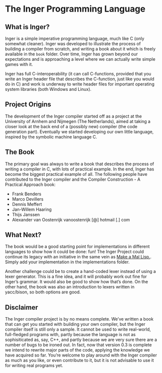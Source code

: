 # The Inger Programming Language
## What is Inger?

Inger is a simple imperative programming language, much like C (only somewhat cleaner). Inger was developed to illustrate the process of building a compiler from scratch, and writing a book about it which is freely available in the `book` folder. Over time, Inger has grown beyond our expectations and is approaching a level where we can actually write simple games with it.

Inger has full C-interoperability (it can call C-functions, provided that you write an Inger header file that describes the C-function, just like you would do in C) and work is underway to write header files for important operating system libraries (both Windows and Linux).

## Project Origins

The development of the Inger compiler started off as a project at the University of Arnhem and Nijmegen (The Netherlands), aimed at taking a closer look at the back end of a (possibly new) compiler (the code generation part). Eventually we started developing our own little language, inspired by the symbolic machine language C. 

## The Book
The primary goal was always to write a book that describes the process of writing a compiler in C, with lots of practical example. In the end, Inger has become the biggest practical example of all. The following people have contributed to the Inger compiler and the Compiler Construction - A Practical Approach book:

* Frank Benders
* Marco Devillers
* Dennis Meffert
* Jan-Willem Haaring
* Thijs Janssen
* Alexander van Oostenrijk  vanoostenrijk [@] hotmail [.] com

## What Next?
The book would be a good starting point for implementations in different languages to show how it could be done: fun! 
The Inger Project could continue its legacy with an initiative in the same vein as [Make a Mal Lisp.](https://github.com/kanaka/mal). Simply add your implementation in the implementations folder.

Another challenge could be to create a hand-coded lexer instead of using a lexer generator. This is a fine idea, and it will probably work out fine for Inger’s grammar. It would also be good to show how that’s done. On the other hand, the book was also an introduction to lexers written in yacc/bison, so both options are good.

## Disclaimer
The Inger compiler project is by no means complete. We’ve written a book that can get you started with building your own compiler, but the Inger compiler itself is still only a sample. It cannot be used to write real-world, full-fledged programs with, partly because the language is not as sophisiticated as, say, C++, and partly because we are very sure there are a number of bugs to be ironed out. In fact, now that version 0.3 is complete we intend to rewrite major parts of the code, applying the knowledge we have acquired so far. You’re welcome to play around with the Inger compiler as much as you like, or even contribute to it, but it is not advisable to use it for writing real programs yet.


